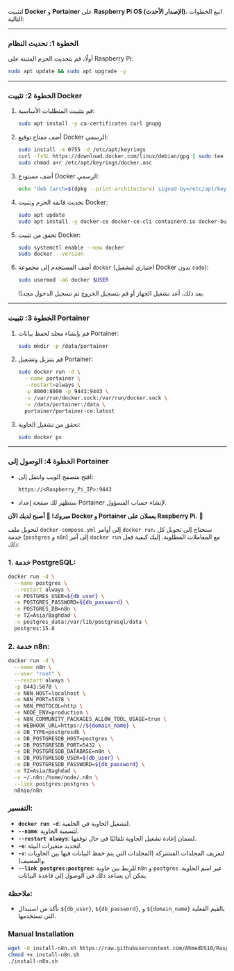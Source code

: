 لتثبيت **Docker** و **Portainer** على **Raspberry Pi OS (الإصدار الأحدث)**، اتبع الخطوات التالية:

---

### **الخطوة 1: تحديث النظام**
أولًا، قم بتحديث الحزم المثبتة على Raspberry Pi:
```sh
sudo apt update && sudo apt upgrade -y
```

---

### **الخطوة 2: تثبيت Docker**
1. قم بتثبيت المتطلبات الأساسية:
   ```sh
   sudo apt install -y ca-certificates curl gnupg
   ```
2. أضف مفتاح توقيع Docker الرسمي:
   ```sh
   sudo install -m 0755 -d /etc/apt/keyrings
   curl -fsSL https://download.docker.com/linux/debian/gpg | sudo tee /etc/apt/keyrings/docker.asc > /dev/null
   sudo chmod a+r /etc/apt/keyrings/docker.asc
   ```
3. أضف مستودع Docker الرسمي:
   ```sh
   echo "deb [arch=$(dpkg --print-architecture) signed-by=/etc/apt/keyrings/docker.asc] https://download.docker.com/linux/debian $(lsb_release -cs) stable" | sudo tee /etc/apt/sources.list.d/docker.list > /dev/null
   ```
4. تحديث قائمة الحزم وتثبيت Docker:
   ```sh
   sudo apt update
   sudo apt install -y docker-ce docker-ce-cli containerd.io docker-buildx-plugin docker-compose-plugin
   ```

5. تحقق من تثبيت Docker:
   ```sh
   sudo systemctl enable --now docker
   sudo docker --version
   ```

6. أضف المستخدم إلى مجموعة `docker` (اختياري لتشغيل Docker بدون `sudo`):
   ```sh
   sudo usermod -aG docker $USER
   ```
   بعد ذلك، أعد تشغيل الجهاز أو قم بتسجيل الخروج ثم تسجيل الدخول مجددًا.

---

### **الخطوة 3: تثبيت Portainer**
1. قم بإنشاء مجلد لحفظ بيانات Portainer:
   ```sh
   sudo mkdir -p /data/portainer
   ```
2. قم بتنزيل وتشغيل Portainer:
   ```sh
   sudo docker run -d \
     --name portainer \
     --restart=always \
     -p 8000:8000 -p 9443:9443 \
     -v /var/run/docker.sock:/var/run/docker.sock \
     -v /data/portainer:/data \
     portainer/portainer-ce:latest
   ```
3. تحقق من تشغيل الحاوية:
   ```sh
   sudo docker ps
   ```

---

### **الخطوة 4: الوصول إلى Portainer**
- افتح متصفح الويب وانتقل إلى:
  ```
  https://<Raspberry_Pi_IP>:9443
  ```
- ستظهر لك صفحة إعداد Portainer لإنشاء حساب المسؤول.

**مبروك! 🎉 أصبح لديك الآن Docker و Portainer يعملان على Raspberry Pi.** 🚀

لتحويل ملف `docker-compose.yml` إلى أوامر `docker run`، سنحتاج إلى تحويل كل خدمة (`postgres` و `n8n`) إلى أمر `docker run` مع المعاملات المطلوبة. إليك كيفية فعل ذلك:

### 1. **خدمة PostgreSQL:**

```bash
docker run -d \
  --name postgres \
  --restart always \
  -e POSTGRES_USER=${db_user} \
  -e POSTGRES_PASSWORD=${db_password} \
  -e POSTGRES_DB=n8n \
  -e TZ=Asia/Baghdad \
  -v postgres_data:/var/lib/postgresql/data \
  postgres:15.8
```

### 2. **خدمة n8n:**

```bash
docker run -d \
  --name n8n \
  --user "root" \
  --restart always \
  -p 8443:5678 \
  -e N8N_HOST=localhost \
  -e N8N_PORT=5678 \
  -e N8N_PROTOCOL=http \
  -e NODE_ENV=production \
  -e N8N_COMMUNITY_PACKAGES_ALLOW_TOOL_USAGE=true \
  -e WEBHOOK_URL=https://${domain_name} \
  -e DB_TYPE=postgresdb \
  -e DB_POSTGRESDB_HOST=postgres \
  -e DB_POSTGRESDB_PORT=5432 \
  -e DB_POSTGRESDB_DATABASE=n8n \
  -e DB_POSTGRESDB_USER=${db_user} \
  -e DB_POSTGRESDB_PASSWORD=${db_password} \
  -e TZ=Asia/Baghdad \
  -v ~/.n8n:/home/node/.n8n \
  --link postgres:postgres \
  n8nio/n8n
```

### التفسير:

- **`docker run -d`**: لتشغيل الحاوية في الخلفية.
- **`--name`**: لتسمية الحاوية.
- **`--restart always`**: لضمان إعادة تشغيل الحاوية تلقائيًا في حال توقفها.
- **`-e`**: لتحديد متغيرات البيئة.
- **`-v`**: لتعريف المجلدات المشتركة (المجلدات التي يتم حفظ البيانات فيها بين الحاويات والمضيف).
- **`--link postgres:postgres`**: للربط بين حاوية `n8n` و `postgres` عبر اسم الحاوية. يمكن أن يساعد ذلك في الوصول إلى قاعدة البيانات.

### ملاحظة:
- تأكد من استبدال `${db_user}`, `${db_password}`, و `${domain_name}` بالقيم الفعلية التي تستخدمها.

### Manual Installation

```bash
wget -O install-n8n.sh https://raw.githubusercontent.com/AhmedDS10/RaspberryPi-N8N-Cloudflare-Deployer/main/rpi-n8n-cloudflare-installer.sh
chmod +x install-n8n.sh
./install-n8n.sh
```
